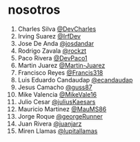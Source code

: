 # nosotros

1. Charles Silva [@DevCharles](https://github.com/devCharles)
2. Irving Suarez [@IrfDev](https://github.com/IrfDev)
3. Jose De Anda [@josdandar](https://github.com/Josdandar)
4. Rodrigo Zavala [@rockzt](https://github.com/rockzt)
5. Paco Rivera [@DevPaco1](https://github.com/DevPaco1)
6. Martin Juarez [@Martin-Juarez](https://github.com/Martin-Juarez)
7. Francisco Reyes [@Francis318](https://github.com/Francis318)
8. Luis Eduardo Candaudap [@ecandaudap](https://github.com/ecandaudap)
9. Jesus Camacho [@guss87](https://github.com/guss87)  
10. Mike Valencia [@MikeVale16](https://github.com/MikeVale16)
11. Julio Cesar [@juliusKaesars](https://github.com/juliusKaesars)
12. Mauricio Martinez [@MauMS86](https://github.com/MauMS86)
13. Jorge Roque [@georgeRunner](https://github.com/GeorgeRunner)
14. Juan Rivera [@juanjarz](https://github.com/juanjarz)
15. Miren Llamas [@lupitallamas](https://github.com/lupitallamas)
